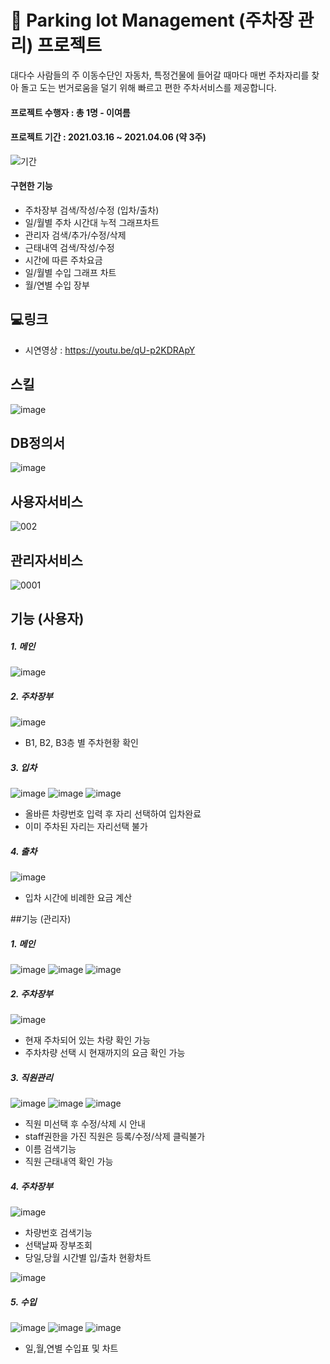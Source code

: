 # :tulip: Parking lot Management (주차장 관리) 프로젝트
대다수 사람들의 주 이동수단인 자동차, 특정건물에 들어갈 때마다 매번 주차자리를 찾아 돌고 도는 번거로움을 덜기 위해 빠르고 편한 주차서비스를 제공합니다.

#### 프로젝트 수행자 : 총 1명 - 이여름
#### 프로젝트 기간 : 2021.03.16 ~ 2021.04.06 (약 3주)
![기간](https://user-images.githubusercontent.com/80736033/125040417-999eb080-e0d2-11eb-9bfd-2aa186236b2c.png)

#### 구현한 기능
- 주차장부 검색/작성/수정 (입차/출차)
- 일/월별 주차 시간대 누적 그래프차트
- 관리자 검색/추가/수정/삭제
- 근태내역 검색/작성/수정
- 시간에 따른 주차요금
- 일/월별 수입 그래프 차트
- 월/연별 수입 장부

## 💻링크
- 시연영상 :  https://youtu.be/qU-p2KDRApY
## 스킬
![image](https://user-images.githubusercontent.com/80736033/171784586-c9211fd7-477f-4a52-a7d2-081cd6d5b97c.png)

## DB정의서
![image](https://user-images.githubusercontent.com/80736033/135705389-b60a29b0-2c60-42b1-8161-c09636389f53.png)

## 사용자서비스
![002](https://user-images.githubusercontent.com/80736033/125043001-76293500-e0d5-11eb-9471-129198363b6f.png)

## 관리자서비스
![0001](https://user-images.githubusercontent.com/80736033/125043435-e1730700-e0d5-11eb-8cd0-9048d2116dda.png)



## 기능 (사용자)
##### 1. 메인
![image](https://user-images.githubusercontent.com/80736033/125622540-2d9cd904-c8e1-4ae5-a78a-9e6bed955f2b.png)

##### 2. 주차장부
![image](https://user-images.githubusercontent.com/80736033/125622967-8a57b324-ee94-4b29-a690-6b29605e2e8d.png)
- B1, B2, B3층 별 주차현황 확인

##### 3. 입차
![image](https://user-images.githubusercontent.com/80736033/125623257-bb33a19f-b43a-4039-9ef6-463575b08944.png)
![image](https://user-images.githubusercontent.com/80736033/125623347-7220271f-4b9d-4634-be6e-2ce8feedb8a0.png)
![image](https://user-images.githubusercontent.com/80736033/125623866-913e1b4a-7b2a-46c5-85ef-829f9ca4e88f.png)
- 올바른 차량번호 입력 후 자리 선택하여 입차완료
- 이미 주차된 자리는 자리선택 불가

##### 4. 출차
![image](https://user-images.githubusercontent.com/80736033/125717159-961617a4-60f6-4010-97d4-ff9e902063c9.png)
- 입차 시간에 비례한 요금 계산

##기능 (관리자)
##### 1. 메인
![image](https://user-images.githubusercontent.com/80736033/125627405-2735be3f-18db-41d0-ad8d-addd4f144410.png)
![image](https://user-images.githubusercontent.com/80736033/125731834-334ff0dc-a6cb-42bd-b162-b1b4af63cc32.png)
![image](https://user-images.githubusercontent.com/80736033/125732118-7c105aae-aaa0-40d0-a2c3-4f4df89f1472.png)

##### 2. 주차장부
![image](https://user-images.githubusercontent.com/80736033/125732384-d31753e2-7658-46be-8939-6fbf49548659.png)
- 현재 주차되어 있는 차량 확인 가능
- 주차차량 선택 시 현재까지의 요금 확인 가능

##### 3. 직원관리
![image](https://user-images.githubusercontent.com/80736033/125732897-5d686226-8ad7-4ec1-85b2-2d42b326b997.png)
![image](https://user-images.githubusercontent.com/80736033/125733118-c0ad0b41-5b8c-4797-9654-361ea98352f5.png)
![image](https://user-images.githubusercontent.com/80736033/125733178-3a1d48af-bf47-4e3f-987b-6a9231043928.png)
- 직원 미선택 후 수정/삭제 시 안내
- staff권한을 가진 직원은 등록/수정/삭제 클릭불가
- 이름 검색기능
- 직원 근태내역 확인 가능

##### 4. 주차장부
![image](https://user-images.githubusercontent.com/80736033/125758216-cdacbcb0-f7e6-4689-a4d6-253bca1ac9d9.png)
- 차량번호 검색기능
- 선택날짜 장부조회
- 당일,당월 시간별 입/출차 현황차트

![image](https://user-images.githubusercontent.com/80736033/125761943-523098a4-5cc2-41d7-9764-dd8e515f0b23.png)

##### 5. 수입
![image](https://user-images.githubusercontent.com/80736033/125882724-d6835dad-5472-45f7-b468-f8e30cf2f4fa.png)
![image](https://user-images.githubusercontent.com/80736033/125886830-1e1aa59a-447d-45ce-9905-09e87118eb0f.png)
![image](https://user-images.githubusercontent.com/80736033/125889018-07b73073-bb51-4620-84d9-d41dc1239a64.png)
- 일,월,연별 수입표 및 차트
